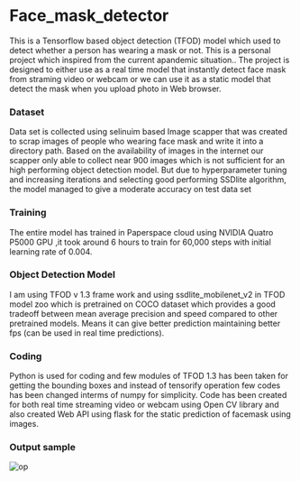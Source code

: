 # Face_mask_detector

This is a Tensorflow based object detection (TFOD) model which used to detect whether a person has wearing a mask or not. This is a personal project which inspired from the current apandemic situation..
The project is designed to either use as a real time model that instantly detect face mask from straming video or webcam or we can use it as a static model that detect the mask when you upload photo in Web browser.

### Dataset
Data set is collected using selinuim based Image scapper that was created to scrap images of people who wearing face mask and write it into a directory path. Based on the availability of images in the internet our scapper only able to collect near 900 images which is not sufficient for an high performing object detection model. But due to hyperparameter tuning and increasing iterations and selecting good performing SSDlite algorithm, the model managed to give a moderate accuracy on test data set

### Training
The entire model has trained in Paperspace cloud using NVIDIA Quatro P5000 GPU ,it took around 6 hours to train for 60,000 steps with initial learning rate of 0.004.

### Object Detection Model
I am using TFOD v 1.3 frame work and using ssdlite_mobilenet_v2 in TFOD model zoo which is pretrained on COCO dataset which provides a good tradeoff between mean average precision and speed compared to other pretrained models. Means it can give better prediction maintaining better fps (can be used in real time predictions).

### Coding
Python is used for coding and few modules of TFOD 1.3 has been taken for getting the bounding boxes and instead of tensorify operation few codes has been changed interms of numpy for simplicity.
Code has been created for both real time streaming video or webcam using Open CV library and also created Web API using flask for the static prediction of facemask using images.

### Output sample

![op](https://user-images.githubusercontent.com/53367536/114513851-4397a980-9c58-11eb-80d5-ab7e300c13b3.JPG)

